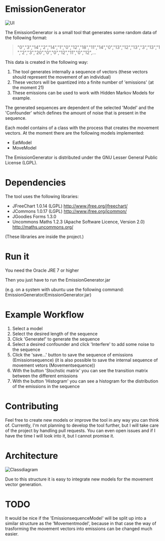 EmissionGenerator
=================
![UI](http://i.imgur.com/dKekPmZ.png)

The EmissionGenerator is a small tool that generates some random data of the following format:

> "0","3","14","2","14","1","0","12","18","11","14","0","13","12","13","3","13","1","2","3","20","0","0","12","11","0","12",...

This data is created in the following way:

1. The tool generates internally a sequence of vectors (these vectors should represent the movement of an individual)
2. These vectors will be quantized into a finite number of 'emissions' (at the moment 21)
3. These emissions can be used to work with Hidden Markov Models for example.

The generated sequences are dependent of the selected 'Model' and the 'Confounder' which defines the amount of noise that is present in the sequence. 

Each model contains of a class with the process that creates the movement vectors.
At the moment there are the following models implemented:
- EatModel
- MoveModel

The EmissionGenerator is distributed under the GNU Lesser General Public License (LGPL).

Dependencies
============

The tool uses the following libraries:
- JFreeChart 1.0.14 (LGPL) http://www.jfree.org/jfreechart/
- JCommons 1.0.17 (LGPL) http://www.jfree.org/jcommon/
- JGoodies Forms 1.3.0
- Uncommons Maths 1.2.3 (Apache Software Licence, Version 2.0) http://maths.uncommons.org/

(These libraries are inside the project.)

Run it
======

You need the Oracle JRE 7 or higher

Then you just have to run the EmissionGenerator.jar

(e.g. on a system with ubuntu use the following command: EmissionGenerator/EmissionGenerator.jar)

Example Workflow
================

1. Select a model
2. Select the desired length of the sequence
3. Click 'Generate!' to generate the sequence
4. Select a desired confounder and click 'Interfere' to add some noise to the sequence
5. Click the 'save...' button to save the sequence of emissions (Emissionsequence) (it is also possible to save the internal sequence of movement vetors (Movementsequence))
6. With the button 'Stochstic matrix' you can see the transition matrix between the different emissions
7. With the button 'Histogram' you can see a histogram for the distribution of the emissions in the sequence


Contributing
============

Feel free to create new models or improve the tool in any way you can think of. Currently, I'm not planning to develop the tool further, but I will take care of the project by handling pull requests. You can even open issues and if I have the time I will look into it, but I cannot promise it. 

Architecture
============
![Classdiagram](http://i.imgur.com/0c0nCP5.png)

Due to this structure it is easy to integrate new models for the movement vector generation.

TODO
====

It would be nice if the 'EmissionsequenceModel' will be split up into a similar structure as the 'Movementmodel', because in that case the way of trasforming the movement vectors into emissions can be changed much easier.
